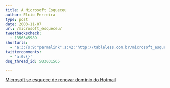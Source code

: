 ```yaml
---
title: A Microsoft Esqueceu
author: Elcio Ferreira
type: post
date: 2003-11-07
url: /microsoft_esqueceu/
tweetbackscheck:
  - 1356345989
shorturls:
  - 'a:3:{s:9:"permalink";s:42:"http://tableless.com.br/microsoft_esqueceu";s:7:"tinyurl";s:26:"http://tinyurl.com/3wnt3jx";s:4:"isgd";s:19:"http://is.gd/S6ggCi";}'
twittercomments:
  - 'a:0:{}'
dsq_thread_id: 503031565

---
```

[Microsoft se esquece de renovar domínio do Hotmail][1]

 [1]: http://www.marloscarmo.com/lis_blogcomments.php?code=40